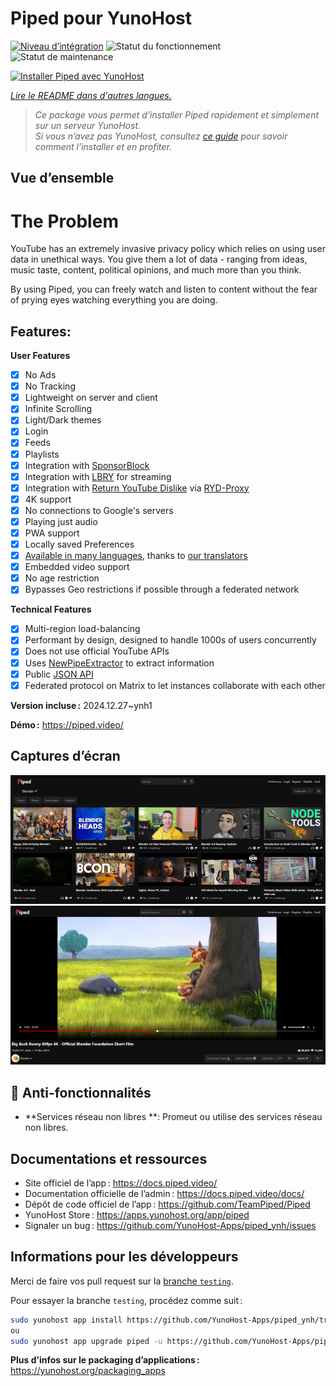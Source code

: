 <!--
Nota bene : ce README est automatiquement généré par <https://github.com/YunoHost/apps/tree/master/tools/readme_generator>
Il NE doit PAS être modifié à la main.
-->

# Piped pour YunoHost

[![Niveau d’intégration](https://apps.yunohost.org/badge/integration/piped)](https://ci-apps.yunohost.org/ci/apps/piped/)
![Statut du fonctionnement](https://apps.yunohost.org/badge/state/piped)
![Statut de maintenance](https://apps.yunohost.org/badge/maintained/piped)

[![Installer Piped avec YunoHost](https://install-app.yunohost.org/install-with-yunohost.svg)](https://install-app.yunohost.org/?app=piped)

*[Lire le README dans d'autres langues.](./ALL_README.md)*

> *Ce package vous permet d’installer Piped rapidement et simplement sur un serveur YunoHost.*  
> *Si vous n’avez pas YunoHost, consultez [ce guide](https://yunohost.org/install) pour savoir comment l’installer et en profiter.*

## Vue d’ensemble

# The Problem

YouTube has an extremely invasive privacy policy which relies on using user data in unethical ways. You give them a lot of data - ranging from ideas, music taste, content, political opinions, and much more than you think.

By using Piped, you can freely watch and listen to content without the fear of prying eyes watching everything you are doing.

## Features:

**User Features**

-   [x] No Ads
-   [x] No Tracking
-   [x] Lightweight on server and client
-   [x] Infinite Scrolling
-   [x] Light/Dark themes
-   [x] Login
-   [x] Feeds
-   [x] Playlists
-   [x] Integration with [SponsorBlock](https://github.com/ajayyy/SponsorBlock)
-   [x] Integration with [LBRY](https://lbry.com/) for streaming
-   [x] Integration with [Return YouTube Dislike](https://returnyoutubedislike.com/) via [RYD-Proxy](https://github.com/TeamPiped/RYD-Proxy)
-   [x] 4K support
-   [x] No connections to Google's servers
-   [x] Playing just audio
-   [x] PWA support
-   [x] Locally saved Preferences
-   [x] [Available in many languages](src/locales), thanks to [our translators](https://hosted.weblate.org/projects/piped/frontend/)
-   [x] Embedded video support
-   [x] No age restriction
-   [x] Bypasses Geo restrictions if possible through a federated network

**Technical Features**

-   [x] Multi-region load-balancing
-   [x] Performant by design, designed to handle 1000s of users concurrently
-   [x] Does not use official YouTube APIs
-   [x] Uses [NewPipeExtractor](https://github.com/TeamNewPipe/NewPipeExtractor) to extract information
-   [x] Public [JSON API](https://docs.piped.video/docs/api-documentation/)
-   [x] Federated protocol on Matrix to let instances collaborate with each other

**Version incluse :** 2024.12.27~ynh1

**Démo :** <https://piped.video/>

## Captures d’écran

![Capture d’écran de Piped](./doc/screenshots/channel.png)
![Capture d’écran de Piped](./doc/screenshots/player.png)

## :red_circle: Anti-fonctionnalités

- **Services réseau non libres **: Promeut ou utilise des services réseau non libres.

## Documentations et ressources

- Site officiel de l’app : <https://docs.piped.video/>
- Documentation officielle de l’admin : <https://docs.piped.video/docs/>
- Dépôt de code officiel de l’app : <https://github.com/TeamPiped/Piped>
- YunoHost Store : <https://apps.yunohost.org/app/piped>
- Signaler un bug : <https://github.com/YunoHost-Apps/piped_ynh/issues>

## Informations pour les développeurs

Merci de faire vos pull request sur la [branche `testing`](https://github.com/YunoHost-Apps/piped_ynh/tree/testing).

Pour essayer la branche `testing`, procédez comme suit :

```bash
sudo yunohost app install https://github.com/YunoHost-Apps/piped_ynh/tree/testing --debug
ou
sudo yunohost app upgrade piped -u https://github.com/YunoHost-Apps/piped_ynh/tree/testing --debug
```

**Plus d’infos sur le packaging d’applications :** <https://yunohost.org/packaging_apps>
